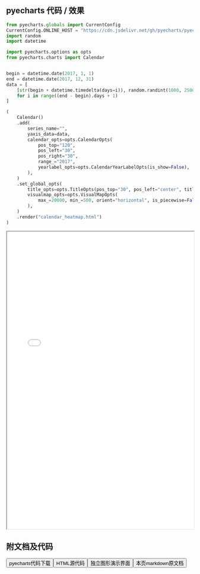 
## pyecharts 代码 / 效果

```python
from pyecharts.globals import CurrentConfig
CurrentConfig.ONLINE_HOST = "https://cdn.jsdelivr.net/gh/pyecharts/pyecharts-assets@latest/assets/"
import random
import datetime

import pyecharts.options as opts
from pyecharts.charts import Calendar


begin = datetime.date(2017, 1, 1)
end = datetime.date(2017, 12, 31)
data = [
    [str(begin + datetime.timedelta(days=i)), random.randint(1000, 25000)]
    for i in range((end - begin).days + 1)
]

(
    Calendar()
    .add(
        series_name="",
        yaxis_data=data,
        calendar_opts=opts.CalendarOpts(
            pos_top="120",
            pos_left="30",
            pos_right="30",
            range_="2017",
            yearlabel_opts=opts.CalendarYearLabelOpts(is_show=False),
        ),
    )
    .set_global_opts(
        title_opts=opts.TitleOpts(pos_top="30", pos_left="center", title="2017年步数情况"),
        visualmap_opts=opts.VisualMapOpts(
            max_=20000, min_=500, orient="horizontal", is_piecewise=False
        ),
    )
    .render("calendar_heatmap.html")
)

```

<iframe width="100%" height="800px" src="/pyecharts/Calendar/calendar_heatmap.html"></iframe>

## 附文档及代码

<a href="https://cdn.jsdelivr.net/gh/wfy-belief/python/docs/pyecharts/Calendar/calendar_heatmap.py"><button class="mybutton">pyecharts代码下载</button></a><a href="https://cdn.jsdelivr.net/gh/wfy-belief/python/docs/pyecharts/Calendar/calendar_heatmap.html"><button class="mybutton">HTML源代码</button></a><a href="https://python.wfyblog.cn/pyecharts/Calendar/calendar_heatmap.html"><button class="mybutton">独立图形演示界面</button></a><a href="https://cdn.jsdelivr.net/gh/wfy-belief/python/docs/pyecharts/Calendar/calendar_heatmap.md"><button class="mybutton">本页markdown原文档</button></a>